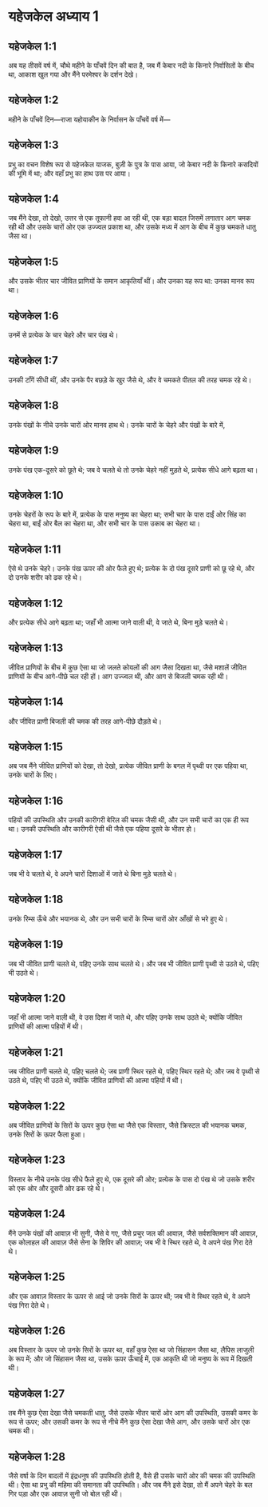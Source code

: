 # यहेजकेल अध्याय 1

## यहेजकेल 1:1

अब यह तीसवें वर्ष में, चौथे महीने के पाँचवें दिन की बात है, जब मैं केबार नदी के किनारे निर्वासितों के बीच था, आकाश खुल गया और मैंने परमेश्वर के दर्शन देखे।

## यहेजकेल 1:2

महीने के पाँचवें दिन—राजा यहोयाकीन के निर्वासन के पाँचवें वर्ष में—

## यहेजकेल 1:3

प्रभु का वचन विशेष रूप से यहेजकेल याजक, बुज़ी के पुत्र के पास आया, जो केबार नदी के किनारे कसदियों की भूमि में था; और वहाँ प्रभु का हाथ उस पर आया।

## यहेजकेल 1:4

जब मैंने देखा, तो देखो, उत्तर से एक तूफानी हवा आ रही थी, एक बड़ा बादल जिसमें लगातार आग चमक रही थी और उसके चारों ओर एक उज्ज्वल प्रकाश था, और उसके मध्य में आग के बीच में कुछ चमकते धातु जैसा था।

## यहेजकेल 1:5

और उसके भीतर चार जीवित प्राणियों के समान आकृतियाँ थीं। और उनका यह रूप था: उनका मानव रूप था।

## यहेजकेल 1:6

उनमें से प्रत्येक के चार चेहरे और चार पंख थे।

## यहेजकेल 1:7

उनकी टाँगें सीधी थीं, और उनके पैर बछड़े के खुर जैसे थे, और वे चमकते पीतल की तरह चमक रहे थे।

## यहेजकेल 1:8

उनके पंखों के नीचे उनके चारों ओर मानव हाथ थे। उनके चारों के चेहरे और पंखों के बारे में,

## यहेजकेल 1:9

उनके पंख एक-दूसरे को छूते थे; जब वे चलते थे तो उनके चेहरे नहीं मुड़ते थे, प्रत्येक सीधे आगे बढ़ता था।

## यहेजकेल 1:10

उनके चेहरों के रूप के बारे में, प्रत्येक के पास मनुष्य का चेहरा था; सभी चार के पास दाईं ओर सिंह का चेहरा था, बाईं ओर बैल का चेहरा था, और सभी चार के पास उकाब का चेहरा था।

## यहेजकेल 1:11

ऐसे थे उनके चेहरे। उनके पंख ऊपर की ओर फैले हुए थे; प्रत्येक के दो पंख दूसरे प्राणी को छू रहे थे, और दो उनके शरीर को ढक रहे थे।

## यहेजकेल 1:12

और प्रत्येक सीधे आगे बढ़ता था; जहाँ भी आत्मा जाने वाली थी, वे जाते थे, बिना मुड़े चलते थे।

## यहेजकेल 1:13

जीवित प्राणियों के बीच में कुछ ऐसा था जो जलते कोयलों की आग जैसा दिखता था, जैसे मशालें जीवित प्राणियों के बीच आगे-पीछे चल रही हों। आग उज्ज्वल थी, और आग से बिजली चमक रही थी।

## यहेजकेल 1:14

और जीवित प्राणी बिजली की चमक की तरह आगे-पीछे दौड़ते थे।

## यहेजकेल 1:15

अब जब मैंने जीवित प्राणियों को देखा, तो देखो, प्रत्येक जीवित प्राणी के बगल में पृथ्वी पर एक पहिया था, उनके चारों के लिए।

## यहेजकेल 1:16

पहियों की उपस्थिति और उनकी कारीगरी बेरिल की चमक जैसी थी, और उन सभी चारों का एक ही रूप था। उनकी उपस्थिति और कारीगरी ऐसी थी जैसे एक पहिया दूसरे के भीतर हो।

## यहेजकेल 1:17

जब भी वे चलते थे, वे अपने चारों दिशाओं में जाते थे बिना मुड़े चलते थे।

## यहेजकेल 1:18

उनके रिम्स ऊँचे और भयानक थे, और उन सभी चारों के रिम्स चारों ओर आँखों से भरे हुए थे।

## यहेजकेल 1:19

जब भी जीवित प्राणी चलते थे, पहिए उनके साथ चलते थे। और जब भी जीवित प्राणी पृथ्वी से उठते थे, पहिए भी उठते थे।

## यहेजकेल 1:20

जहाँ भी आत्मा जाने वाली थी, वे उस दिशा में जाते थे, और पहिए उनके साथ उठते थे; क्योंकि जीवित प्राणियों की आत्मा पहियों में थी।

## यहेजकेल 1:21

जब जीवित प्राणी चलते थे, पहिए चलते थे; जब प्राणी स्थिर रहते थे, पहिए स्थिर रहते थे; और जब वे पृथ्वी से उठते थे, पहिए भी उठते थे, क्योंकि जीवित प्राणियों की आत्मा पहियों में थी।

## यहेजकेल 1:22

अब जीवित प्राणियों के सिरों के ऊपर कुछ ऐसा था जैसे एक विस्तार, जैसे क्रिस्टल की भयानक चमक, उनके सिरों के ऊपर फैला हुआ।

## यहेजकेल 1:23

विस्तार के नीचे उनके पंख सीधे फैले हुए थे, एक दूसरे की ओर; प्रत्येक के पास दो पंख थे जो उसके शरीर को एक ओर और दूसरी ओर ढक रहे थे।

## यहेजकेल 1:24

मैंने उनके पंखों की आवाज़ भी सुनी, जैसे वे गए, जैसे प्रचुर जल की आवाज़, जैसे सर्वशक्तिमान की आवाज़, एक कोलाहल की आवाज़ जैसे सेना के शिविर की आवाज़; जब भी वे स्थिर रहते थे, वे अपने पंख गिरा देते थे।

## यहेजकेल 1:25

और एक आवाज़ विस्तार के ऊपर से आई जो उनके सिरों के ऊपर थी; जब भी वे स्थिर रहते थे, वे अपने पंख गिरा देते थे।

## यहेजकेल 1:26

अब विस्तार के ऊपर जो उनके सिरों के ऊपर था, वहाँ कुछ ऐसा था जो सिंहासन जैसा था, लैपिस लाजुली के रूप में; और जो सिंहासन जैसा था, उसके ऊपर ऊँचाई में, एक आकृति थी जो मनुष्य के रूप में दिखती थी।

## यहेजकेल 1:27

तब मैंने कुछ ऐसा देखा जैसे चमकती धातु, जैसे उसके भीतर चारों ओर आग की उपस्थिति, उसकी कमर के रूप से ऊपर; और उसकी कमर के रूप से नीचे मैंने कुछ ऐसा देखा जैसे आग, और उसके चारों ओर एक चमक थी।

## यहेजकेल 1:28

जैसे वर्षा के दिन बादलों में इंद्रधनुष की उपस्थिति होती है, वैसे ही उसके चारों ओर की चमक की उपस्थिति थी। ऐसा था प्रभु की महिमा की समानता की उपस्थिति। और जब मैंने इसे देखा, तो मैं अपने चेहरे के बल गिर पड़ा और एक आवाज़ सुनी जो बोल रही थी।
